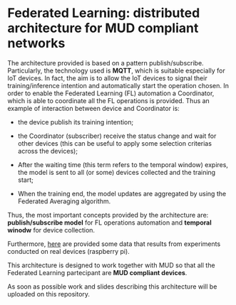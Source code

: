 # Federated Learning: distributed architecture for MUD compliant networks

The architecture provided is based on a pattern publish/subscribe. Particularly, the technology used is **MQTT**, which is suitable especially for IoT devices. In fact, the aim is to allow the IoT devices to signal their training/inference intention and automatically start the operation chosen. In order to enable the Federated Learning (FL) automation a Coordinator, which is able to coordinate all the FL operations is provided. Thus an example of interaction between device and Coordinator is:

- the device publish its training intention;

- the Coordinator (subscriber) receive the status change and wait for other devices (this can be useful to apply some selection criterias across the devices);

- After the waiting time (this term refers to the temporal window) expires, the model is sent to all (or some) devices collected and the training start;

- When the training end, the model updates are aggregated by using the Federated Averaging algorithm.

Thus, the most important concepts provided by the architecture are: **publish/subscribe model** for FL operations automation and **temporal winodw** for device collection.

Furthermore, [here](https://github.com/aferaudo/federated_learning_architecture/tree/master/data) are provided some data that results from experiments conducted on real devices (raspberry pi).

This architecture is designed to work together with MUD so that all the Federated Learning partecipant are **MUD compliant devices**.

As soon as possible work and slides describing this architecture will be uploaded on this repository.